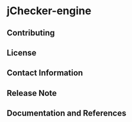 # jChecker-engine






Contributing
---------


License
---

Contact Information
---


Release Note
---


Documentation and References
------------
